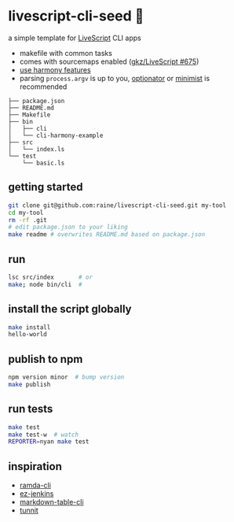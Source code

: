 # livescript-cli-seed :seedling:

a simple template for [LiveScript][livescript] CLI apps

- makefile with common tasks
- comes with sourcemaps enabled ([gkz/LiveScript #675](https://github.com/gkz/LiveScript/pull/675))
- [use harmony features](https://github.com/raine/livescript-cli-seed/blob/master/bin/cli-harmony-example)
- parsing `process.argv` is up to you, [optionator][optionator] or [minimist][minimist] is recommended

```
├── package.json
├── README.md
├── Makefile
├── bin
│   ├── cli
│   └── cli-harmony-example
├── src
│   └── index.ls
└── test
    └── basic.ls
```

## getting started

```sh
git clone git@github.com:raine/livescript-cli-seed.git my-tool
cd my-tool
rm -rf .git
# edit package.json to your liking
make readme # overwrites README.md based on package.json
```

## run

```sh
lsc src/index       # or
make; node bin/cli  #
```

## install the script globally

```sh
make install
hello-world
```

## publish to npm

```sh
npm version minor  # bump version
make publish
```

## run tests

```sh
make test
make test-w  # watch
REPORTER=nyan make test
```

[livescript]: http://livescript.net
[optionator]: https://github.com/gkz/optionator
[minimist]: https://github.com/substack/minimist

## inspiration

- [ramda-cli](https://github.com/raine/ramda-cli)
- [ez-jenkins](https://github.com/raine/ez-jenkins)
- [markdown-table-cli](https://github.com/raine/markdown-table-cli)
- [tunnit](https://github.com/raine/tunnit)
